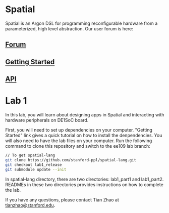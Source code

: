 # Spatial
Spatial is an Argon DSL for programming reconfigurable hardware from a parameterized, high level abstraction.  Our user forum is here: 

## [Forum](https://groups.google.com/forum/#!forum/spatial-lang-users)

## [Getting Started](http://spatial-lang.readthedocs.io/en/latest/tutorial/starting.html)

## [API](http://spatial-lang.readthedocs.io/en/latest/)

# Lab 1
In this lab, you will learn about designing apps in Spatial and interacting with hardware peripherals on DE1SoC board.

First, you will need to set up dependencies on your computer. "Getting Started" link gives a quick tutorial on how to install the denpendencies. You will also need to have the lab files on your computer. Run the following command to clone this repository and switch to the ee109 lab branch:

```bash
// To get spatial-lang
git clone https://github.com/stanford-ppl/spatial-lang.git 
git checkout lab1_release
git submodule update --init 
```

In spatial-lang directory, there are two directories: lab1_part1 and lab1_part2. READMEs in these two directories provides instructions on how to complete the lab.

If you have any questions, please contact Tian Zhao at tianzhao@stanford.edu.

